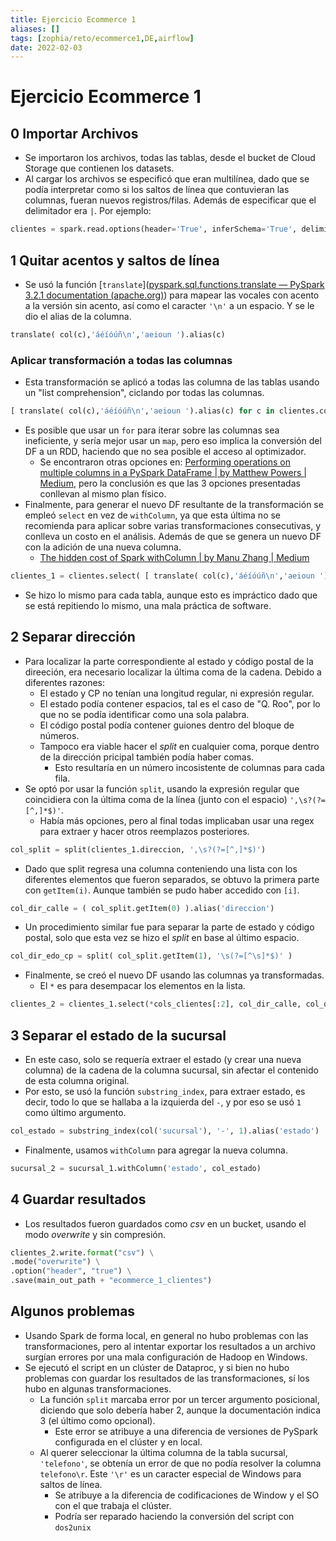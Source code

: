 ```yaml
---
title: Ejercicio Ecommerce 1
aliases: []
tags: [zophia/reto/ecommerce1,DE,airflow]
date: 2022-02-03
---
```

# Ejercicio Ecommerce 1

## 0 Importar Archivos
- Se importaron los archivos, todas las tablas, desde el bucket de Cloud Storage que contienen los datasets.
- Al cargar los archivos se especificó que eran multilínea, dado que se podía interpretar como si los saltos de línea que contuvieran las columnas, fueran nuevos registros/filas. Además de especificar que el delimitador era `|`.
Por ejemplo:
 ```python
clientes = spark.read.options(header='True', inferSchema='True', delimiter='|',multiline='True').csv( main_ds_path + 'detalle_cliente.csv' )
 ```

## 1 Quitar acentos y saltos de línea
- Se usó la función [`translate`]([pyspark.sql.functions.translate — PySpark 3.2.1 documentation (apache.org)](https://spark.apache.org/docs/latest/api/python/reference/api/pyspark.sql.functions.translate.html)) para mapear las vocales con acento a la versión sin acento, así como el caracter `'\n'` a un espacio. Y se le dio el alias de la columna.
```python
translate( col(c),'áéíóúñ\n','aeioun ').alias(c)
```

### Aplicar transformación a todas las columnas
- Esta transformación se aplicó a todas las columna de las tablas usando un "list comprehension", ciclando por todas las columnas.

```python
[ translate( col(c),'áéíóúñ\n','aeioun ').alias(c) for c in clientes.columns]
```

- Es posible que usar un `for` para iterar sobre las columnas sea ineficiente, y sería mejor usar un `map`, pero eso implica la conversión del DF a un RDD, haciendo que no sea posible el acceso al optimizador.
	- Se encontraron otras opciones en: [Performing operations on multiple columns in a PySpark DataFrame | by Matthew Powers | Medium](https://mrpowers.medium.com/performing-operations-on-multiple-columns-in-a-pyspark-dataframe-36e97896c378), pero la conclusión es que las 3 opciones presentadas conllevan al mismo plan físico.
- Finalmente, para generar el nuevo DF resultante de la transformación se empleó `select` en vez de `withColumn`, ya que esta última no se recomienda para aplicar sobre varias transformaciones consecutivas, y conlleva un costo en el análisis. Además de que se genera un nuevo DF con la adición de una nueva columna.
	- [The hidden cost of Spark withColumn | by Manu Zhang | Medium](https://medium.com/@manuzhang/the-hidden-cost-of-spark-withcolumn-8ffea517c015)

```python
clientes_1 = clientes.select( [ translate( col(c),'áéíóúñ\n','aeioun ').alias(c) for c in clientes.columns] )
```

- Se hizo lo mismo para cada tabla, aunque esto es impráctico dado que se está repitiendo lo mismo, una mala práctica de software.

## 2 Separar dirección
- Para localizar la parte correspondiente al estado y código postal de la direeción, era necesario localizar la última coma de la cadena. Debido a diferentes razones:
	- El estado y CP no tenían una longitud regular, ni expresión regular.
	- El estado podía contener espacios, tal es el caso de "Q. Roo", por lo que no se podía identificar como una sola palabra.
	- El código postal podía contener guiones dentro del bloque de números.
	- Tampoco era viable hacer el *split* en cualquier coma, porque dentro de la dirección pricipal también podía haber comas.
		- Esto resultaría en un número incosistente de columnas para cada fila.
- Se optó por usar la función `split`, usando la expresión regular que coincidiera con la última coma de la línea (junto con el espacio) `',\s?(?=[^,]*$)'`.
	- Había más opciones, pero al final todas implicaban usar una regex para extraer y hacer otros reemplazos posteriores.

```python
col_split = split(clientes_1.direccion, ',\s?(?=[^,]*$)')
```

- Dado que split regresa una columna conteniendo una lista con los diferentes elementos que fueron separados, se obtuvo la primera parte con `getItem(i)`. Aunque también se pudo haber accedido con `[i]`.

```python
col_dir_calle = ( col_split.getItem(0) ).alias('direccion')
```

- Un procedimiento similar fue para separar la parte de estado y código postal, solo que esta vez se hizo el *split* en base al último espacio.

```python
col_dir_edo_cp = split( col_split.getItem(1), '\s(?=[^\s]*$)' )
```

- Finalmente, se creó el nuevo DF usando las columnas ya transformadas.
	- El `*` es para desempacar los elementos en la lista.
```python
clientes_2 = clientes_1.select(*cols_clientes[:2], col_dir_calle, col_dir_edo, col_dir_cp, *cols_clientes[3:])
```

## 3 Separar el estado de la sucursal
- En este caso, solo se requería extraer el estado (y crear una nueva columna) de la cadena de la columna sucursal, sin afectar el contenido de esta columna original.
- Por esto, se usó la función `substring_index`, para extraer estado, es decir, todo lo que se hallaba a la izquierda del `-`, y por eso se usó `1` como último argumento.
```python
col_estado = substring_index(col('sucursal'), '-', 1).alias('estado')
```

- Finalmente, usamos `withColumn` para agregar la nueva columna.
```python
sucursal_2 = sucursal_1.withColumn('estado', col_estado)
```

## 4 Guardar resultados
- Los resultados fueron guardados como *csv* en un bucket, usando el modo *overwrite* y sin compresión.

```python
clientes_2.write.format("csv") \
.mode("overwrite") \
.option("header", "true") \
.save(main_out_path + "ecommerce_1_clientes")
```

## Algunos problemas
- Usando Spark de forma local, en general no hubo problemas con las transformaciones, pero al intentar exportar los resultados a un archivo surgían errores por una mala configuración de Hadoop en Windows.
- Se ejecutó el script en un clúster de Dataproc, y si bien no hubo problemas con guardar los resultados de las transformaciones, sí los hubo en algunas transformaciones.
	- La función `split` marcaba error por un tercer argumento posicional, diciendo que solo debería haber 2, aunque la documentación indica 3 (el último como opcional).
		- Este error se atribuye a una diferencia de versiones de PySpark configurada en el clúster y en local.
	- Al querer seleccionar la última columna de la tabla sucursal, `'telefono'`, se obtenía un error de que no podía resolver la columna `telefono\r`. Este `'\r'` es un caracter especial de Windows para saltos de línea.
		- Se atribuye a la diferencia de codificaciones de Window y el SO con el que trabaja el clúster.
		- Podría ser reparado haciendo la conversión del script con `dos2unix`